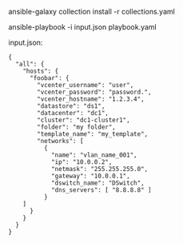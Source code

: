 ansible-galaxy collection install -r collections.yaml

ansible-playbook -i input.json playbook.yaml



input.json:
```
{
  "all": {
    "hosts": {
      "foobar": {
        "vcenter_username": "user",
        "vcenter_password": "password.",
        "vcenter_hostname": "1.2.3.4",
        "datastore": "ds1",
        "datacenter": "dc1",
        "cluster": "dc1-cluster1",
        "folder": "my folder",
        "template_name": "my_template",
        "networks": [
          {
            "name": "vlan_name_001",
            "ip": "10.0.0.2",
            "netmask": "255.255.255.0",
            "gateway": "10.0.0.1",
            "dswitch_name": "DSwitch",
            "dns_servers": [ "8.8.8.8" ]
          }
	]
      }
    }
  }
}
```
